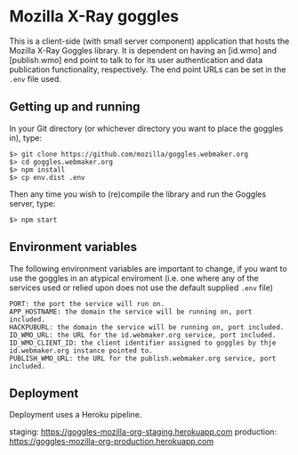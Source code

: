 Mozilla X-Ray goggles
=====================

This is a client-side (with small server component) application that hosts the Mozilla X-Ray Goggles library. It is dependent on having an [id.wmo] and [publish.wmo] end point to talk to for its user authentication and data publication functionality, respectively. The end point URLs can be set in the `.env` file used.

Getting up and running
----------------------

In your Git directory (or whichever directory you want to place the goggles in), type:

```
$> git clone https://github.com/mozilla/goggles.webmaker.org
$> cd goggles.webmaker.org
$> npm install
$> cp env.dist .env
```

Then any time you wish to (re)compile the library and run the Goggles server, type:
```
$> npm start
```

Environment variables
---------------------

The following environment variables are important to change, if you want to use the goggles in an atypical enviroment (i.e. one where any of the services used or relied upon does not use the default supplied `.env` file)

```
PORT: the port the service will run on.
APP_HOSTNAME: the domain the service will be running on, port included.
HACKPUBURL: the domain the service will be running on, port included.
ID_WMO_URL: the URL for the id.webmaker.org service, port included.
ID_WMO_CLIENT_ID: the client identifier assigned to goggles by thje id.webmaker.org instance pointed to.
PUBLISH_WMO_URL: the URL for the publish.webmaker.org service, port included.
```

Deployment
----------

Deployment uses a Heroku pipeline.

staging: https://goggles-mozilla-org-staging.herokuapp.com
production: https://goggles-mozilla-org-production.herokuapp.com
